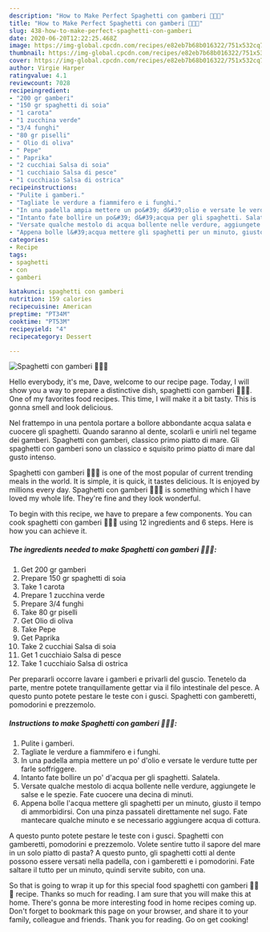 ```yaml
---
description: "How to Make Perfect Spaghetti con gamberi 🦐🦐🦐"
title: "How to Make Perfect Spaghetti con gamberi 🦐🦐🦐"
slug: 438-how-to-make-perfect-spaghetti-con-gamberi
date: 2020-06-20T12:22:25.468Z
image: https://img-global.cpcdn.com/recipes/e82eb7b68b016322/751x532cq70/spaghetti-con-gamberi-🦐🦐🦐-recipe-main-photo.jpg
thumbnail: https://img-global.cpcdn.com/recipes/e82eb7b68b016322/751x532cq70/spaghetti-con-gamberi-🦐🦐🦐-recipe-main-photo.jpg
cover: https://img-global.cpcdn.com/recipes/e82eb7b68b016322/751x532cq70/spaghetti-con-gamberi-🦐🦐🦐-recipe-main-photo.jpg
author: Virgie Harper
ratingvalue: 4.1
reviewcount: 7028
recipeingredient:
- "200 gr gamberi"
- "150 gr spaghetti di soia"
- "1 carota"
- "1 zucchina verde"
- "3/4 funghi"
- "80 gr piselli"
- " Olio di oliva"
- " Pepe"
- " Paprika"
- "2 cucchiai Salsa di soia"
- "1 cucchiaio Salsa di pesce"
- "1 cucchiaio Salsa di ostrica"
recipeinstructions:
- "Pulite i gamberi."
- "Tagliate le verdure a fiammifero e i funghi."
- "In una padella ampia mettere un po&#39; d&#39;olio e versate le verdure tutte per farle soffriggere."
- "Intanto fate bollire un po&#39; d&#39;acqua per gli spaghetti. Salatela."
- "Versate qualche mestolo di acqua bollente nelle verdure, aggiungete le salse e le spezie. Fate cuocere una decina di minuti."
- "Appena bolle l&#39;acqua mettere gli spaghetti per un minuto, giusto il tempo di ammorbidirsi. Con una pinza passateli direttamente nel sugo. Fate mantecare qualche minuto e se necessario aggiungere acqua di cottura."
categories:
- Recipe
tags:
- spaghetti
- con
- gamberi

katakunci: spaghetti con gamberi 
nutrition: 159 calories
recipecuisine: American
preptime: "PT34M"
cooktime: "PT53M"
recipeyield: "4"
recipecategory: Dessert

---
```



![Spaghetti con gamberi 🦐🦐🦐](https://img-global.cpcdn.com/recipes/e82eb7b68b016322/751x532cq70/spaghetti-con-gamberi-🦐🦐🦐-recipe-main-photo.jpg)

Hello everybody, it's me, Dave, welcome to our recipe page. Today, I will show you a way to prepare a distinctive dish, spaghetti con gamberi 🦐🦐🦐. One of my favorites food recipes. This time, I will make it a bit tasty. This is gonna smell and look delicious.

Nel frattempo in una pentola portare a bollore abbondante acqua salata e cuocere gli spaghetti. Quando saranno al dente, scolarli e unirli nel tegame dei gamberi. Spaghetti con gamberi, classico primo piatto di mare. Gli spaghetti con gamberi sono un classico e squisito primo piatto di mare dal gusto intenso.

Spaghetti con gamberi 🦐🦐🦐 is one of the most popular of current trending meals in the world. It is simple, it is quick, it tastes delicious. It is enjoyed by millions every day. Spaghetti con gamberi 🦐🦐🦐 is something which I have loved my whole life. They're fine and they look wonderful.


To begin with this recipe, we have to prepare a few components. You can cook spaghetti con gamberi 🦐🦐🦐 using 12 ingredients and 6 steps. Here is how you can achieve it.

<!--inarticleads1-->

##### The ingredients needed to make Spaghetti con gamberi 🦐🦐🦐:

1. Get 200 gr gamberi
1. Prepare 150 gr spaghetti di soia
1. Take 1 carota
1. Prepare 1 zucchina verde
1. Prepare 3/4 funghi
1. Take 80 gr piselli
1. Get  Olio di oliva
1. Take  Pepe
1. Get  Paprika
1. Take 2 cucchiai Salsa di soia
1. Get 1 cucchiaio Salsa di pesce
1. Take 1 cucchiaio Salsa di ostrica


Per prepararli occorre lavare i gamberi e privarli del guscio. Tenetelo da parte, mentre potete tranquillamente gettar via il filo intestinale del pesce. A questo punto potete pestare le teste con i gusci. Spaghetti con gamberetti, pomodorini e prezzemolo. 

<!--inarticleads2-->

##### Instructions to make Spaghetti con gamberi 🦐🦐🦐:

1. Pulite i gamberi.
1. Tagliate le verdure a fiammifero e i funghi.
1. In una padella ampia mettere un po&#39; d&#39;olio e versate le verdure tutte per farle soffriggere.
1. Intanto fate bollire un po&#39; d&#39;acqua per gli spaghetti. Salatela.
1. Versate qualche mestolo di acqua bollente nelle verdure, aggiungete le salse e le spezie. Fate cuocere una decina di minuti.
1. Appena bolle l&#39;acqua mettere gli spaghetti per un minuto, giusto il tempo di ammorbidirsi. Con una pinza passateli direttamente nel sugo. Fate mantecare qualche minuto e se necessario aggiungere acqua di cottura.


A questo punto potete pestare le teste con i gusci. Spaghetti con gamberetti, pomodorini e prezzemolo. Volete sentire tutto il sapore del mare in un solo piatto di pasta? A questo punto, gli spaghetti cotti al dente possono essere versati nella padella, con i gamberetti e i pomodorini. Fate saltare il tutto per un minuto, quindi servite subito, con una. 

So that is going to wrap it up for this special food spaghetti con gamberi 🦐🦐🦐 recipe. Thanks so much for reading. I am sure that you will make this at home. There's gonna be more interesting food in home recipes coming up. Don't forget to bookmark this page on your browser, and share it to your family, colleague and friends. Thank you for reading. Go on get cooking!
